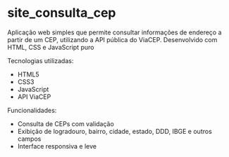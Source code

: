 # site_consulta_cep
Aplicação web simples que permite consultar informações de endereço a partir de um CEP, utilizando a API pública do ViaCEP. Desenvolvido com HTML, CSS e JavaScript puro


Tecnologias utilizadas:
 - HTML5
 - CSS3
 - JavaScript
 - API ViaCEP

Funcionalidades:
 - Consulta de CEPs com validação
 - Exibição de logradouro, bairro, cidade, estado, DDD, IBGE e outros campos
 - Interface responsiva e leve
